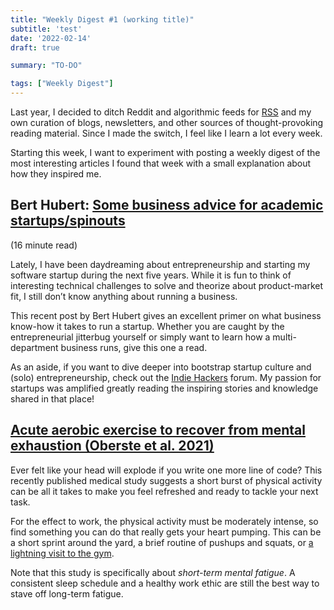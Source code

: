 ```yaml
---
title: "Weekly Digest #1 (working title)"
subtitle: 'test'
date: '2022-02-14'
draft: true

summary: "TO-DO"

tags: ["Weekly Digest"]
---
```


Last year, I decided to ditch Reddit and algorithmic feeds for [RSS](https://nl.wikipedia.org/wiki/Really_Simple_Syndication) and my own curation of blogs, newsletters, and other sources of thought-provoking reading material. Since I made the switch, I feel like I learn a lot every week.

Starting this week, I want to experiment with posting a weekly digest of the most interesting articles I found that week with a small explanation about how they inspired me.

## Bert Hubert: [Some business advice for academic startups/spinouts](https://berthub.eu/articles/posts/some-academic-business-advice/)

(16 minute read)

Lately, I have been daydreaming about entrepreneurship and starting my software startup during the next five years. While it is fun to think of interesting technical challenges to solve and theorize about product-market fit, I still don’t know anything about running a business.

This recent post by Bert Hubert gives an excellent primer on what business know-how it takes to run a startup. Whether you are caught by the entrepreneurial jitterbug yourself or simply want to learn how a multi-department business runs, give this one a read.

As an aside, if you want to dive deeper into bootstrap startup culture and (solo) entrepreneurship, check out the [Indie Hackers](https://www.indiehackers.com/) forum. My passion for startups was amplified greatly reading the inspiring stories and knowledge shared in that place! 

## [Acute aerobic exercise to recover from mental exhaustion (Oberste et al. 2021)](https://doi.org/10.1016/j.physbeh.2021.113588)

 Ever felt like your head will explode if you write one more line of code? This recently published medical study suggests a short burst of physical activity can be all it takes to make you feel refreshed and ready to tackle your next task.

For the effect to work, the physical activity must be moderately intense, so find something you can do that really gets your heart pumping. This can be a short sprint around the yard, a brief routine of pushups and squats, or [a lightning visit to the gym](https://news.ycombinator.com/item?id=30360791).

Note that this study is specifically about *short-term mental fatigue*. A consistent sleep schedule and a healthy work ethic are still the best way to stave off long-term fatigue.